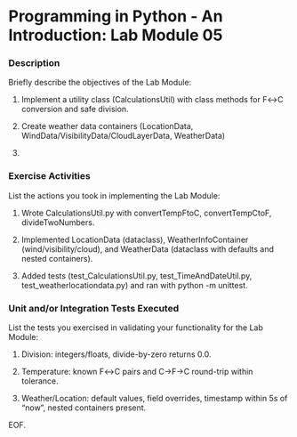 # Programming in Python - An Introduction: Lab Module 05

### Description

Briefly describe the objectives of the Lab Module:

1) Implement a utility class (CalculationsUtil) with class methods for F↔C conversion and safe division.

2) Create weather data containers (LocationData, WindData/VisibilityData/CloudLayerData, WeatherData)

3) 


### Exercise Activities

List the actions you took in implementing the Lab Module:

1) Wrote CalculationsUtil.py with convertTempFtoC, convertTempCtoF, divideTwoNumbers.

2) Implemented LocationData (dataclass), WeatherInfoContainer (wind/visibility/cloud), and WeatherData (dataclass with defaults and nested containers).

3) Added tests (test_CalculationsUtil.py, test_TimeAndDateUtil.py, test_weatherlocationdata.py) and ran with python -m unittest.


### Unit and/or Integration Tests Executed

List the tests you exercised in validating your functionality for the Lab Module:

1) Division: integers/floats, divide-by-zero returns 0.0.

2) Temperature: known F↔C pairs and C→F→C round-trip within tolerance.

3) Weather/Location: default values, field overrides, timestamp within 5s of “now”, nested containers present.

EOF.
